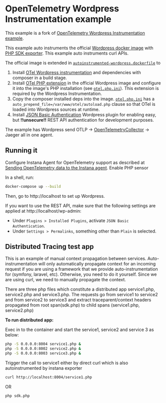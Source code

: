 # OpenTelemetry Wordpress Instrumentation example

This example is a fork of [OpenTelemetry Wordpress Instrumentation example](https://github.com/open-telemetry/opentelemetry-php-contrib/tree/main/examples/instrumentation/Wordpress).

This example auto instruments the official [Wordpress docker image](https://hub.docker.com/_/wordpress) with [PHP SDK exporter](https://github.com/instana/opentelemetry-php-exporter).
This example auto instruments curl APIs.

The official image is extended in [`autoinstrumented-wordpress.dockerfile`](./autoinstrumented-wordpress.dockerfile) to

1. Install [OTel Wordpress instrumentation](../../../src/Instrumentation/Wordpress/) and dependencies with composer in a build stage.
2. Install [OTel PHP extension](https://github.com/open-telemetry/opentelemetry-php-instrumentation) in the official Wordpress image and configure it into the image's PHP installation (see [`otel.php.ini`](./otel.php.ini)).
This extension is required by the Wordpress Instrumentation.
3. Copy the composer installed deps into the image. [`otel.php.ini`](./otel.php.ini) has a `auto_prepend_file=/var/www/otel/autoload.php` clause so that OTel is loaded into Wordpress sources at runtime.
4. Install [JSON Basic Authentication](https://github.com/WP-API/Basic-Auth) Wordpress plugin for enabling easy, but **!!unsecure!!** REST API authentication for development purposes.

The example has Wordpress send OTLP -> [OpenTelemetryCollector](https://opentelemetry.io/docs/collector/) -> Jaeger all in one agent.

## Running it

Configure Instana Agent for OpenTelemetry support as described at [Sending OpenTelemetry data to the Instana agent](https://www.ibm.com/docs/en/instana-observability/current?topic=opentelemetry-sending-data-instana-agent).
Enable PHP sensor

In a shell, run:

```sh
docker-compose up --build
```

Then, go to http://localhost to set up Wordpress.

If you want to use the REST API, make sure that the following settings are applied at http://localhost/wp-admin:
* Under `Plugins > Installed Plugins`, activate `JSON Basic Authentication`.
* Under `Settings > Permalinks`, something other than `Plain` is selected.


## Distributed Tracing test app 
This is an example of manual context propagation between services. Auto-instrumentation will only automatically propagate context for an incoming request if you are using a framework that we provide auto-instrumentation for (symfony, laravel, etc). Otherwise, you need to do it yourself. Since we are using curl, we need to manually propagate the context.

There are three php files which constitute a distributed app service1.php, service2.php and service3.php. 
The requests go from service1 to service2 and from service2 to service3 and extract traceparent/context headers propagated from root span(sdk.php) to child spans (service1.php, service2.php)

**To run distributed app:**

Exec in to the container and start the service1, service2 and service 3 as below:

```sh
php -S 0.0.0.0:8004 service1.php &
php -S 0.0.0.0:8002 service2.php &
php -S 0.0.0.0:8003 service3.php &
```

Trigger the call to service1 either by direct curl which is also autoinstrumented by instana exporter

```sh
curl http://localhost:8004/service1.php
```
OR

```sh
php sdk.php
```



